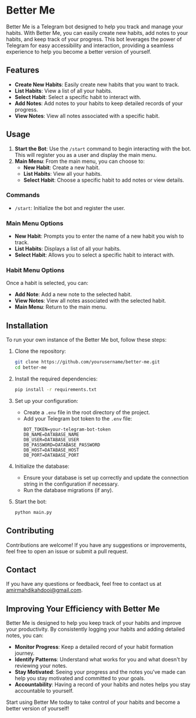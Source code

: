 # Better Me

Better Me is a Telegram bot designed to help you track and manage your habits. With Better Me, you can easily create new
habits, add notes to your habits, and keep track of your progress. This bot leverages the power of Telegram for easy
accessibility and interaction, providing a seamless experience to help you become a better version of yourself.

## Features

- **Create New Habits**: Easily create new habits that you want to track.
- **List Habits**: View a list of all your habits.
- **Select Habit**: Select a specific habit to interact with.
- **Add Notes**: Add notes to your habits to keep detailed records of your progress.
- **View Notes**: View all notes associated with a specific habit.

## Usage

1. **Start the Bot**: Use the `/start` command to begin interacting with the bot. This will register you as a user and
   display the main menu.
2. **Main Menu**: From the main menu, you can choose to:
    - **New Habit**: Create a new habit.
    - **List Habits**: View all your habits.
    - **Select Habit**: Choose a specific habit to add notes or view details.

### Commands

- `/start`: Initialize the bot and register the user.

### Main Menu Options

- **New Habit**: Prompts you to enter the name of a new habit you wish to track.
- **List Habits**: Displays a list of all your habits.
- **Select Habit**: Allows you to select a specific habit to interact with.

### Habit Menu Options

Once a habit is selected, you can:

- **Add Note**: Add a new note to the selected habit.
- **View Notes**: View all notes associated with the selected habit.
- **Main Menu**: Return to the main menu.

## Installation

To run your own instance of the Better Me bot, follow these steps:

1. Clone the repository:
    ```sh
    git clone https://github.com/yourusername/better-me.git
    cd better-me
    ```

2. Install the required dependencies:
    ```sh
    pip install -r requirements.txt
    ```

3. Set up your configuration:
    - Create a `.env` file in the root directory of the project.
    - Add your Telegram bot token to the `.env` file:
        ```env
        BOT_TOKEN=your-telegram-bot-token
        DB_NAME=DATABASE_NAME
        DB_USER=DATABASE_USER
        DB_PASSWORD=DATABASE_PASSWORD
        DB_HOST=DATABASE_HOST
        DB_PORT=DATABASE_PORT
        ```

4. Initialize the database:
    - Ensure your database is set up correctly and update the connection string in the configuration if necessary.
    - Run the database migrations (if any).

5. Start the bot:
    ```sh
    python main.py
    ```

## Contributing

Contributions are welcome! If you have any suggestions or improvements, feel free to open an issue or submit a pull
request.

## Contact

If you have any questions or feedback, feel free to contact us
at [amirmahdikahdooi@gmail.com](mailto:amirmahdikahdooi@gmail.com).

## Improving Your Efficiency with Better Me

Better Me is designed to help you keep track of your habits and improve your productivity. By consistently logging your
habits and adding detailed notes, you can:

- **Monitor Progress**: Keep a detailed record of your habit formation journey.
- **Identify Patterns**: Understand what works for you and what doesn't by reviewing your notes.
- **Stay Motivated**: Seeing your progress and the notes you've made can help you stay motivated and committed to your
  goals.
- **Accountability**: Having a record of your habits and notes helps you stay accountable to yourself.

Start using Better Me today to take control of your habits and become a better version of yourself!
